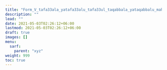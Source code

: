 ```yaml
---
title: "Form_V_tafa33ala_yatafa33alu_tafa33ul_taqabbala_yataqabbalu_mahmuz_lam"
description: ""
lead: ""
date: 2021-05-03T02:26:12+06:00
lastmod: 2021-05-03T02:26:12+06:00
draft: true
images: []
menu: 
  sarf:
    parent: "xyz"
weight: 999
toc: true
---
```



